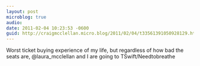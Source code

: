 ```yaml
---
layout: post
microblog: true
audio: 
date: 2011-02-04 10:23:53 -0600
guid: http://craigmcclellan.micro.blog/2011/02/04/t33561391050928129.html
---
```

Worst ticket buying experience of my life, but regardless of how bad the seats are, @laura_mcclellan and I are going to TSwift/Needtobreathe
